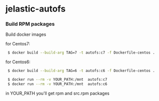 # jelastic-autofs

### Build RPM packages
Build docker images

for Centos7:
```sh
 $ docker build --build-arg TAG=7 -t autofs:c7 -f Dockerfile-centos .
```
for Centos6:
```sh
 $ docker build --build-arg TAG=6 -t autofs:c6 -f Dockerfile-centos .
```
```sh
 $ docker run --rm -v YOUR_PATH:/mnt  autofs:c7
 $ docker run --rm -v YOUR_PATH:/mnt  autofs:c6
```
in YOUR_PATH you'll get rpm and src.rpm packages
